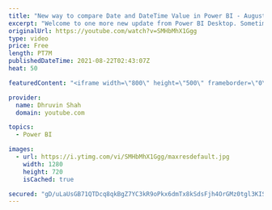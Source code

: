 ```yaml
---
title: "New way to compare Date and DateTime Value in Power BI - August 2021 Feature Summary"
excerpt: "Welcome to one more new update from Power BI Desktop. Sometimes we need to compare date or DateTime value in our DAX expression. At that time, we are using Date() function and Time() function. Now, there's one more easy way to compare Date and Time value in Power BI which is using \"dt\" keyword before"
originalUrl: https://youtube.com/watch?v=SMHbMhX1Ggg
type: video
price: Free
length: PT7M
publishedDateTime: 2021-08-22T02:43:07Z
heat: 50

featuredContent: "<iframe width=\"800\" height=\"500\" frameborder=\"0\" src=\"https://www.youtube.com/embed/SMHbMhX1Ggg\" allow=\"accelerometer; autoplay; encrypted-media; gyroscope; picture-in-picture\" allowfullscreen></iframe>"

provider:
  name: Dhruvin Shah
  domain: youtube.com

topics:
  - Power BI

images:
  - url: https://i.ytimg.com/vi/SMHbMhX1Ggg/maxresdefault.jpg
    width: 1280
    height: 720
    isCached: true

secured: "gD/uLaUsGB71QTDcq8qkBgZ7YC3kR9oPkx6dmTx8kSdsFjh4OrGMz0tgl3KIS+hVcKvMxeUBvcH778v7VdU87T9gtSmmci8nUhM8eOvV1UqlJA8GvWxB7/MOgx9fd0vecpTSq75f10A3iRsu7XW7ZIMuLPZNktSOiZetxHc0WIBgxwjA+/9VbE9RlLKZ1kna/eT9FRE7PrYj/+Tzm4vIKfbZjlxEcwiw6roLr2c/TWAe884yD+65PNGKmK7Yj0pJMtkB+Sr1DuFziC+Cq+ZT053NGfGgI8Ljkj0ZTUKf6XmNMS5OXG3MCnfF+o9tgURl2459MRxRVYnez0SeZ7OaVlyran/6oip+tsn/VXwdrUMJVC1n1b7zyTf1cVvyBo0mSb4+bB0yqKrCh1iDccsp1nMsfQPT482nrdXvRCSNInA=;ve6tM8qCQduxubTR6NvOKQ=="
---
```



